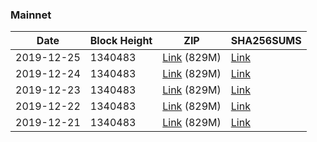 ### Mainnet

|    Date    | Block Height | ZIP | SHA256SUMS |
| ---------- | ------------ | --- | ---------- |
| 2019-12-25 | 1340483 | [Link](https://s3-ap-southeast-2.amazonaws.com/ion-bootstrap/mainnet/2019-12-25/bootstrap.dat.zip) (829M) | [Link](https://s3-ap-southeast-2.amazonaws.com/ion-bootstrap/mainnet/2019-12-25/SHA256SUMS) |
| 2019-12-24 | 1340483 | [Link](https://s3-ap-southeast-2.amazonaws.com/ion-bootstrap/mainnet/2019-12-24/bootstrap.dat.zip) (829M) | [Link](https://s3-ap-southeast-2.amazonaws.com/ion-bootstrap/mainnet/2019-12-24/SHA256SUMS) |
| 2019-12-23 | 1340483 | [Link](https://s3-ap-southeast-2.amazonaws.com/ion-bootstrap/mainnet/2019-12-23/bootstrap.dat.zip) (829M) | [Link](https://s3-ap-southeast-2.amazonaws.com/ion-bootstrap/mainnet/2019-12-23/SHA256SUMS) |
| 2019-12-22 | 1340483 | [Link](https://s3-ap-southeast-2.amazonaws.com/ion-bootstrap/mainnet/2019-12-22/bootstrap.dat.zip) (829M) | [Link](https://s3-ap-southeast-2.amazonaws.com/ion-bootstrap/mainnet/2019-12-22/SHA256SUMS) |
| 2019-12-21 | 1340483 | [Link](https://s3-ap-southeast-2.amazonaws.com/ion-bootstrap/mainnet/2019-12-21/bootstrap.dat.zip) (829M) | [Link](https://s3-ap-southeast-2.amazonaws.com/ion-bootstrap/mainnet/2019-12-21/SHA256SUMS) |
